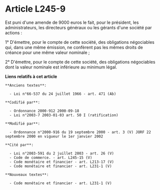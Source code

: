 # Article L245-9

Est puni d'une amende de 9000 euros le fait, pour le président, les administrateurs, les directeurs généraux ou les gérants
d'une société par actions :

1° D'émettre, pour le compte de cette société, des obligations négociables qui, dans une même émission, ne confèrent pas les
mêmes droits de créance pour une même valeur nominale ;

2° D'émettre, pour le compte de cette société, des obligations négociables dont la valeur nominale est inférieure au minimum
légal.

**Liens relatifs à cet article**

	**Anciens textes**:

	  - Loi n°66-537 du 24 juillet 1966 - art. 471 (Ab)

	**Codifié par**:

	  - Ordonnance 2000-912 2000-09-18
	  - Loi n°2003-7 2003-01-03 art. 50 I (ratification)

	**Modifié par**:

	  - Ordonnance n°2000-916 du 19 septembre 2000 - art. 3 (V) JORF 22 septembre 2000 en vigueur le 1er janvier 2002

	**Cité par**:

	  - Loi n°2003-591 du 2 juillet 2003 - art. 26 (V)
	  - Code de commerce. - art. L245-15 (V)
	  - Code monétaire et financier - art. L213-17 (V)
	  - Code monétaire et financier - art. L231-1 (V)

	**Nouveaux textes**:

	  - Code monétaire et financier - art. L231-1 (V)
